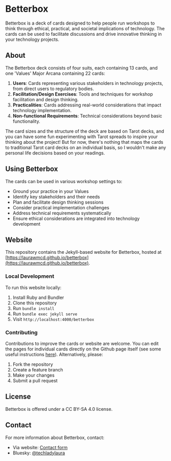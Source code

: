 # Betterbox

Betterbox is a deck of cards designed to help people run workshops to think through ethical, practical, and societal implications of technology. The cards can be used to facilitate discussions and drive innovative thinking in your technology projects.

## About

The Betterbox deck consists of four suits, each containing 13 cards, and one 'Values' Major Arcana containing 22 cards:

1. **Users**: Cards representing various stakeholders in technology projects, from direct users to regulatory bodies.
2. **Facilitation/Design Exercises**: Tools and techniques for workshop facilitation and design thinking.
3. **Practicalities**: Cards addressing real-world considerations that impact technology implementation.
4. **Non-functional Requirements**: Technical considerations beyond basic functionality.

The card sizes and the structure of the deck are based on Tarot decks, and you can have some fun experimenting with Tarot spreads to inspire your thinking about the project! But for now, there's nothing that maps the cards to traditional Tarot card decks on an individual basis, so I wouldn't make any personal life decisions based on your readings.

## Using Betterbox

The cards can be used in various workshop settings to:
- Ground your practice in your Values
- Identify key stakeholders and their needs
- Plan and facilitate design thinking sessions
- Consider practical implementation challenges
- Address technical requirements systematically
- Ensure ethical considerations are integrated into technology development

## Website

This repository contains the Jekyll-based website for Betterbox, hosted at [https://laurawmcd.github.io/betterbox](https://laurawmcd.github.io/betterbox).

### Local Development

To run this website locally:

1. Install Ruby and Bundler
2. Clone this repository
3. Run `bundle install`
4. Run `bundle exec jekyll serve`
5. Visit `http://localhost:4000/betterbox`

### Contributing

Contributions to improve the cards or website are welcome. You can edit the pages for individual cards directly on the Github page itself (see some useful instructions [here](https://docs.github.com/en/repositories/working-with-files/managing-files/editing-files)). Alternatively, please:

1. Fork the repository
2. Create a feature branch
3. Make your changes
4. Submit a pull request

## License

Betterbox is offered under a CC BY-SA 4.0 license.

## Contact

For more information about Betterbox, contact:
- Via website: [Contact form](https://www.laurawalkermcdonald.com/contact)
- Bluesky: [@techladylaura](https://techladylaura.bsky.social)
